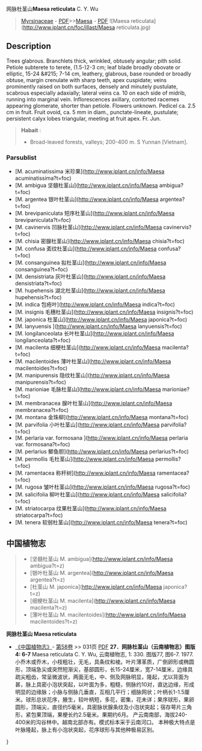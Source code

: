 网脉杜茎山**Maesa reticulata** C. Y. Wu

> [Myrsinaceae](http://www.iplant.cn/info/Myrsinaceae?t=foc) - [PDF](http://www.iplant.cn/foc/pdf/Myrsinaceae.pdf)>>[Maesa](http://www.iplant.cn/info/Maesa?t=foc) - [PDF](http://www.iplant.cn/foc/pdf/Maesa.pdf)
![Maesa reticulata](http://www.iplant.cn/foc/illast/Maesa reticulata.jpg)

## Description

Trees glabrous. Branchlets thick, wrinkled, obtusely angular; pith solid. Petiole subterete to terete, (1.5-)2-3 cm; leaf blade broadly obovate or elliptic, 15-24 &amp;#215; 7-14 cm, leathery, glabrous, base rounded or broadly obtuse, margin crenulate with sharp teeth, apex cuspidate; veins prominently raised on both surfaces, densely and minutely pustulate, scabrous especially adaxially; lateral veins ca. 10 on each side of midrib, running into marginal vein. Inflorescences axillary, contorted racemes appearing glomerate, shorter than petiole. Flowers unknown. Pedicel ca. 2.5 cm in fruit. Fruit ovoid, ca. 5 mm in diam., punctate-lineate, pustulate; persistent calyx lobes triangular, meeting at fruit apex. Fr. Jun.

> **Habait** : 
>* Broad-leaved forests, valleys; 200-400 m. S Yunnan [Vietnam].

### Parsublist

* [M.  acuminatissima  米珍果](http://www.iplant.cn/info/Maesa acuminatissima?t=foc)
* [M.  ambigua  坚髓杜茎山](http://www.iplant.cn/info/Maesa ambigua?t=foc)
* [M.  argentea  银叶杜茎山](http://www.iplant.cn/info/Maesa argentea?t=foc)
* [M.  brevipaniculata  短序杜茎山](http://www.iplant.cn/info/Maesa brevipaniculata?t=foc)
* [M.  cavinervis  凹脉杜茎山](http://www.iplant.cn/info/Maesa cavinervis?t=foc)
* [M.  chisia  密腺杜茎山](http://www.iplant.cn/info/Maesa chisia?t=foc)
* [M.  confusa  紊纹杜茎山](http://www.iplant.cn/info/Maesa confusa?t=foc)
* [M.  consanguinea  拟杜茎山](http://www.iplant.cn/info/Maesa consanguinea?t=foc)
* [M.  densistriata  灰叶杜茎山](http://www.iplant.cn/info/Maesa densistriata?t=foc)
* [M.  hupehensis  湖北杜茎山](http://www.iplant.cn/info/Maesa hupehensis?t=foc)
* [M.  indica  包疮叶](http://www.iplant.cn/info/Maesa indica?t=foc)
* [M.  insignis  毛穗杜茎山](http://www.iplant.cn/info/Maesa insignis?t=foc)
* [M.  japonica  杜茎山](http://www.iplant.cn/info/Maesa japonica?t=foc)
* [M.  lanyuensis  ](http://www.iplant.cn/info/Maesa lanyuensis?t=foc)
* [M.  longilanceolata  长叶杜茎山](http://www.iplant.cn/info/Maesa longilanceolata?t=foc)
* [M.  macilenta  细梗杜茎山](http://www.iplant.cn/info/Maesa macilenta?t=foc)
* [M.  macilentoides  薄叶杜茎山](http://www.iplant.cn/info/Maesa macilentoides?t=foc)
* [M.  manipurensis  隐纹杜茎山](http://www.iplant.cn/info/Maesa manipurensis?t=foc)
* [M.  marioniae  毛脉杜茎山](http://www.iplant.cn/info/Maesa marioniae?t=foc)
* [M.  membranacea  腺叶杜茎山](http://www.iplant.cn/info/Maesa membranacea?t=foc)
* [M.  montana  金珠柳](http://www.iplant.cn/info/Maesa montana?t=foc)
* [M.  parvifolia  小叶杜茎山](http://www.iplant.cn/info/Maesa parvifolia?t=foc)
* [M.  perlaria var. formosana  ](http://www.iplant.cn/info/Maesa perlaria var. formosana?t=foc)
* [M.  perlarius  鲫鱼胆](http://www.iplant.cn/info/Maesa perlarius?t=foc)
* [M.  permollis  毛杜茎山](http://www.iplant.cn/info/Maesa permollis?t=foc)
* [M.  ramentacea  称杆树](http://www.iplant.cn/info/Maesa ramentacea?t=foc)
* [M.  rugosa  皱叶杜茎山](http://www.iplant.cn/info/Maesa rugosa?t=foc)
* [M.  salicifolia  柳叶杜茎山](http://www.iplant.cn/info/Maesa salicifolia?t=foc)
* [M.  striatocarpa  纹果杜茎山](http://www.iplant.cn/info/Maesa striatocarpa?t=foc)
* [M.  tenera  软弱杜茎山](http://www.iplant.cn/info/Maesa tenera?t=foc)

## 中国植物志

> * [坚髓杜茎山  M.  ambigua](http://www.iplant.cn/info/Maesa ambigua?t=z)
> * [银叶杜茎山  M.  argentea](http://www.iplant.cn/info/Maesa argentea?t=z)
> * [杜茎山  M.  japonica](http://www.iplant.cn/info/Maesa japonica?t=z)
> * [细梗杜茎山  M.  macilenta](http://www.iplant.cn/info/Maesa macilenta?t=z)
> * [薄叶杜茎山  M.  macilentoides](http://www.iplant.cn/info/Maesa macilentoides?t=z)

**网脉杜茎山 Maesa reticulata**

* [《中国植物志》](http://www.iplant.cn/frps)- [第58卷](http://www.iplant.cn/frps/vol/58) >> 031页 [PDF](http://www.iplant.cn/frps/pdf/58/031.PDF)
**27．网脉杜茎山（云南植物志）图版4: 6-7**
Maesa reticulata C. Y. Wu, 云南植物志, 1: 330. 图版77, 图6-7. 1977.
小乔木或乔木，小枝粗壮，无毛，具条纹和棱。叶片薄革质，广倒卵形或椭圆形，顶端急尖或突然短渐尖，基部圆形，长15-24厘米，宽7-14厘米，边缘具疏尖粗齿，常呈微波状，两面无毛，中、侧及网脉明显，隆起，尤以背面为甚，脉上具密小泡状突起，以叶面为多，粗糙，侧脉约10对，直达边缘，形成明显的边缘脉；小脉与侧脉几垂直，互相几平行；细脉网状；叶柄长1-1.5厘米。球形总状花序，腋生，较叶柄短，多花，密集，花未详；果序球形，果卵圆形，顶端尖，直径约5毫米，具密脉状腺条纹及小泡状突起；宿存萼片三角形，紧包果顶端，果梗长约2.5毫米。果期约6月。
产云南南部，海拔240-400米的沟谷林中。越南北部亦有。模式标本采于云南河口。
本种极大特点是叶脉隆起，脉上有小泡状突起，花序球形与其他种极易区别。

}